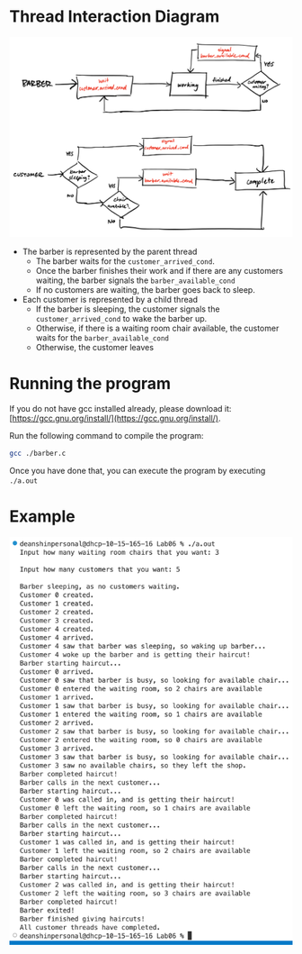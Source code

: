 # Thread Interaction Diagram
![](./Diagram.png)
- The barber is represented by the parent thread
    - The barber waits for the `customer_arrived_cond`.
    - Once the barber finishes their work and if there are any customers waiting, the barber signals the `barber_available_cond`
    - If no customers are waiting, the barber goes back to sleep.
- Each customer is represented by a child thread
    - If the barber is sleeping, the customer signals the `customer_arrived_cond` to wake the barber up.
    - Otherwise, if there is a waiting room chair available, the customer waits for the `barber_available_cond`
    - Otherwise, the customer leaves

# Running the program

If you do not have gcc installed already, please download it: [https://gcc.gnu.org/install/](https://gcc.gnu.org/install/).

Run the following command to compile the program:

```sh
gcc ./barber.c
```

Once you have done that, you can execute the program by executing `./a.out`

# Example
![](./Example.png)